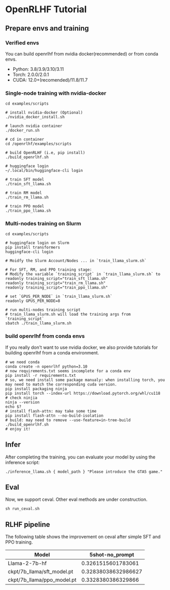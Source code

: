 # OpenRLHF Tutorial
## Prepare envs and training
### Verified envs 
You can build openrlhf from nvidia docker(recommended) or from conda envs. 

* Python: 3.8/3.9/3.10/3.11
* Torch: 2.0.0/2.0.1
* CUDA: 12.0+(recomended)/11.8/11.7

### Single-node training with nvidia-docker 
```
cd examples/scripts

# install nvidia-docker (Optional)
./nvidia_docker_install.sh

# launch nvidia container
./docker_run.sh

# cd in container
cd /openrlhf/examples/scripts

# build OpenRLHF (i.e, pip install)
./build_openrlhf.sh

# huggingface login 
~/.local/bin/huggingface-cli login

# train SFT model
./train_sft_llama.sh

# train RM model
./train_rm_llama.sh

# train PPO model
./train_ppo_llama.sh
```

### Multi-nodes training on Slurm 
```
cd examples/scripts

# huggingface login on Slurm 
pip install transformers
huggingface-cli login

# Moidfy the Slurm Account/Nodes ... in `train_llama_slurm.sh`

# For SFT, RM, and PPO training stage:
# Modify the variable `training_script` in `train_llama_slurm.sh` to
readonly training_script="train_sft_llama.sh"
readonly training_script="train_rm_llama.sh"
readonly training_script="train_ppo_llama.sh"

# set `GPUS_PER_NODE` in `train_llama_slurm.sh`
readonly GPUS_PER_NODE=8

# run multi-nodes training script
# train_llama_slurm.sh will load the training args from `training_script`
sbatch ./train_llama_slurm.sh
```

### build openrlhf from conda envs 
If you really don't want to use nvidia docker, we also provide tutorials for building openrlhf from a conda environment.  
```
# we need conda
conda create -n openrlhf python=3.10
# now requirements.txt seems incomplete for a conda env
pip install -r requirements.txt
# so, we need install some package manualy: when installing torch, you may need to match the corresponding cuda version.
pip install packaging ninja
pip install torch --index-url https://download.pytorch.org/whl/cu118
# check ninjia
ninja --version
echo $? 
# install flash-attn: may take some time
pip install flash-attn --no-build-isolation
# build: may need to remove --use-feature=in-tree-build
./build_openrlhf.sh
# enjoy it!
```

## Infer 
After completing the training, you can evaluate your model by using the inference script: 

```
./inference_llama.sh { model_path } "Please introduce the GTA5 game."
```

## Eval 
Now, we support ceval. Other eval methods are under construction. 

```
sh run_ceval.sh
```

## RLHF pipeline 
The following table shows the improvement on ceval after simple SFT and PPO training. 

| Model                      | 5shot-no_prompt     |
| -------------------------- | ------------------- |
| Llama-2-7b-hf              | 0.3261515601783061  |
| ckpt/7b_llama/sft_model.pt | 0.32838038632986627 |
| ckpt/7b_llama/ppo_model.pt | 0.3328380386329866  |
